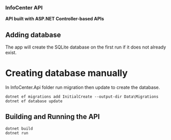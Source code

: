 ### InfoCenter API
**API built with ASP.NET Controller-based APIs**

## Adding database
The app will create the SQLite database on the first run if it does not already exist.

# Creating database manually
In InfoCenter.Api folder run migration then update to create the database.
```
dotnet ef migrations add InitialCreate --output-dir Data\Migrations
dotnet ef database update
```

## Building and Running the API
```
dotnet build
dotnet run
```